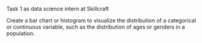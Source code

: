 Task 1 as data science intern at Skillcraft 

Create a bar chart or histogram to visualize the distribution of a categorical or continuous variable, such as the distribution of ages or genders in a population.
